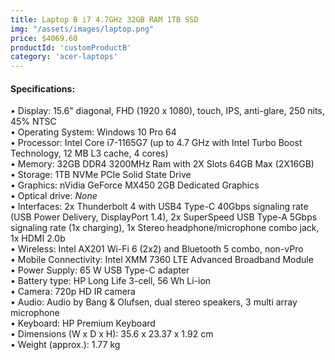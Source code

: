 ```yaml
---
title: Laptop B i7 4.7GHz 32GB RAM 1TB SSD
img: "/assets/images/laptop.png"
price: $4069.60
productId: 'customProductB'
category: 'acer-laptops'
---
```

<div data-v-2a05d754="" class="container container--fluid">
  <h4 data-v-2a05d754="" class="d-flex justify-start section-title">Specifications:</h4>
  <div data-v-2a05d754="" class="row no-gutters">
    <div data-v-2a05d754="" class="d-flex justify-start spec-list col">
      <div data-v-2a05d754="" class="text-left section-text">
        • Display: 15.6" diagonal, FHD (1920 x 1080), touch, IPS, anti-glare, 250 nits, 45% NTSC<br>
        • Operating System: Windows 10 Pro 64<br>
        • Processor: Intel Core i7-1165G7 (up to 4.7 GHz with Intel Turbo Boost Technology, 12 MB L3 cache, 4 cores)<br>
        • Memory: 32GB DDR4 3200MHz Ram with 2X Slots 64GB Max (2X16GB)<br>
        • Storage: 1TB NVMe PCIe Solid State Drive<br>
        • Graphics: nVidia GeForce MX450 2GB Dedicated Graphics<br>
        • Optical drive: <i>None</i><br>
        • Interfaces: 2x Thunderbolt 4 with USB4 Type-C 40Gbps signaling rate (USB Power Delivery, DisplayPort 1.4), 2x SuperSpeed USB Type-A 5Gbps signaling rate (1x charging), 1x Stereo headphone/microphone combo jack, 1x HDMI 2.0b<br>
        • Wireless: Intel AX201 Wi-Fi 6 (2x2) and Bluetooth 5 combo, non-vPro<br>
        • Mobile Connectivity: Intel XMM 7360 LTE Advanced Broadband Module<br>
        • Power Supply: 65 W USB Type-C adapter<br>
        • Battery type: HP Long Life 3-cell, 56 Wh Li-ion<br>
        • Camera: 720p HD IR camera<br>
        • Audio: Audio by Bang &amp; Olufsen, dual stereo speakers, 3 multi array microphone<br>
        • Keyboard: HP Premium Keyboard<br>
        • Dimensions (W x D x H): 35.6 x 23.37 x 1.92 cm<br>
        • Weight (approx.): 1.77 kg
      </div>
    </div>
  </div>
</div>